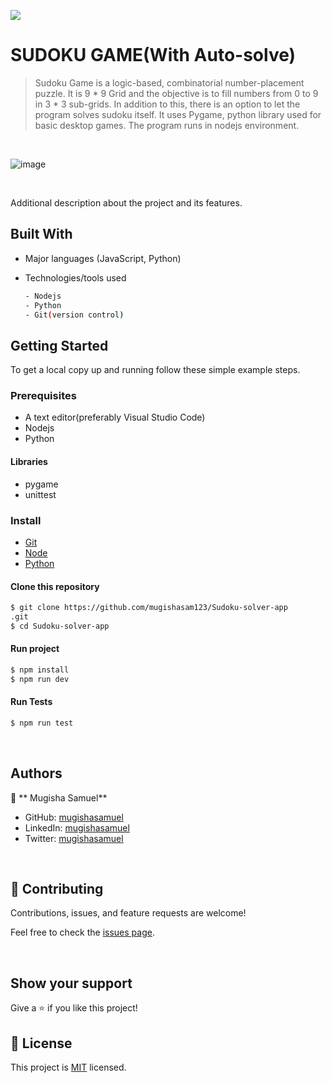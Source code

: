 ![](https://img.shields.io/badge/Sudoku-blue)

# SUDOKU GAME(With Auto-solve)

> Sudoku Game is a logic-based, combinatorial number-placement puzzle. It is 9 * 9 Grid and the objective is to fill numbers from 0 to 9 in 3 * 3 sub-grids. In addition to this, there is an option to let the program solves sudoku itself. It uses Pygame, python library used for basic desktop games. The program runs in nodejs environment.

<br/>

![image](https://user-images.githubusercontent.com/90222110/225663681-0c014043-8123-46dd-8bb2-88cb9b98fb2c.png)

<br/>

Additional description about the project and its features.

## Built With

- Major languages (JavaScript, Python)
- Technologies/tools used

  ```bash
  - Nodejs
  - Python
  - Git(version control)

  ```

## Getting Started

To get a local copy up and running follow these simple example steps.

### Prerequisites

- A text editor(preferably Visual Studio Code)
- Nodejs
- Python

#### Libraries
- pygame
- unittest

### Install

- [Git](https://git-scm.com/downloads)
- [Node](https://nodejs.org/en/download/)
- [Python](https://python.org)

#### Clone this repository

```bash
$ git clone https://github.com/mugishasam123/Sudoku-solver-app
.git
$ cd Sudoku-solver-app
```

#### Run project

```bash
$ npm install
$ npm run dev
```

#### Run Tests

```bash
$ npm run test
```

<br>

## Authors

👤 ** Mugisha Samuel**

- GitHub: [mugishasamuel](https://github.com/mugishasam123)
- LinkedIn: [mugishasamuel](https://www.linkedin.com/in/mugisha-samuel-55a905208/)
- Twitter: [mugishasamuel](https://twitter.com/mugishasamuel42/)

<br>

## 🤝 Contributing

Contributions, issues, and feature requests are welcome!

Feel free to check the [issues page](https://github.com/mugishasam123/Sudoku-solver-app/issues).

<br>

## Show your support

Give a ⭐️ if you like this project!

## 📝 License

This project is [MIT](https://opensource.org/licenses/MIT) licensed.
